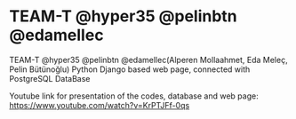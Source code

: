 # TEAM-T @hyper35 @pelinbtn @edamellec
TEAM-T @hyper35 @pelinbtn @edamellec(Alperen Mollaahmet, Eda Meleç, Pelin Bütünoğlu) Python Django based web page, connected with PostgreSQL DataBase

Youtube link for presentation of the codes, database and web page:
https://www.youtube.com/watch?v=KrPTJFf-0qs
